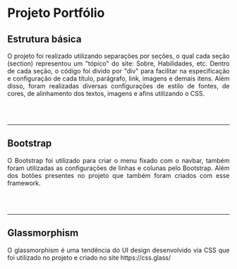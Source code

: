 # Projeto Portfólio

## Estrutura básica

<p align= "justify"> O projeto foi realizado utilizando separações por seções, o qual cada seção (section) representou um "tópico" do site: Sobre, Habilidades, etc. Dentro de cada seção, o código foi divido por "div" para facilitar na especificação e configuração de cada título, parágrafo, link, imagens e demais itens. Além disso, foram realizadas diversas configurações de estilo de fontes, de cores, de alinhamento dos textos, imagens e afins utilizando o CSS. </p>

<br><br>

<hr>

## Bootstrap

<p align= "justify"> O Bootstrap foi utilizado para criar o menu fixado com o navbar, também foram utilizadas as configurações de linhas e colunas pelo Bootstrap. Além dos botões presentes no projeto que também foram criados com esse framework.</p>


<br><br>

<hr>

## Glassmorphism

<p align= "justify"> O glassmorphism é uma tendência do UI design desenvolvido via CSS que foi utilizado no projeto e criado no site https://css.glass/</p>
